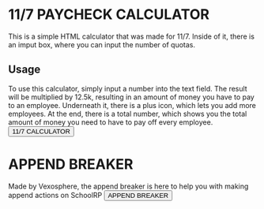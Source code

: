 # 11/7 PAYCHECK CALCULATOR

This is a simple HTML calculator that was made for 11/7. Inside of it, there is an imput box, where you can input the number of quotas.

## Usage

To use this calculator, simply input a number into the text field. The result will be multiplied by 12.5k, resulting in an amount of money you have to pay to an employee.
Underneath it, there is a plus icon, which lets you add more employees. At the end, there is a total number, which shows you the total amount of money you need to have to pay off every employee.
<a href="https://findouticly.github.io/calculator.html"> <button>11/7 CALCULATOR</button> </a>


# APPEND BREAKER

Made by Vexosphere, the append breaker is here to help you with making append actions on SchoolRP <a href="https://findouticly.github.io/index.html"> <button>APPEND BREAKER</button> </a>
